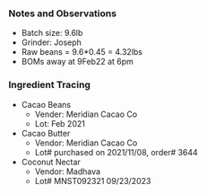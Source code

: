 ### Notes and Observations
- Batch size: 9.6lb
- Grinder: Joseph
- Raw beans = 9.6*0.45 = 4.32lbs
- BOMs away at 9Feb22 at 6pm

### Ingredient Tracing
- Cacao Beans
  - Vender: Meridian Cacao Co
  - Lot: Feb 2021
- Cacao Butter
  - Vendor: Meridian Cacao Co
  - Lot# purchased on 2021/11/08, order# 3644
- Coconut Nectar
  - Vendor: Madhava
  - Lot# MNST092321 09/23/2023
